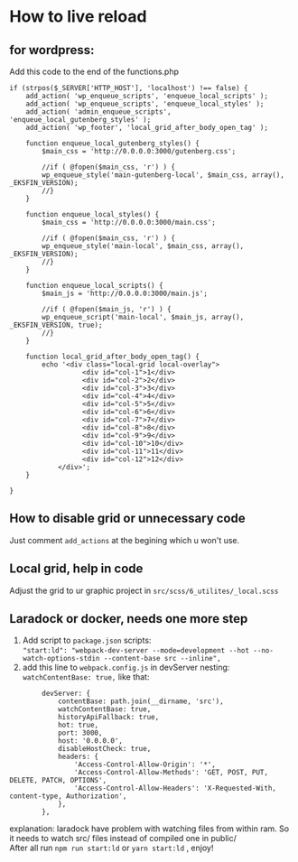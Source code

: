 # How to live reload
## for wordpress:
Add this code to the end of the functions.php
```
if (strpos($_SERVER['HTTP_HOST'], 'localhost') !== false) {
    add_action( 'wp_enqueue_scripts', 'enqueue_local_scripts' );
    add_action( 'wp_enqueue_scripts', 'enqueue_local_styles' );
    add_action( 'admin_enqueue_scripts', 'enqueue_local_gutenberg_styles' );
    add_action( 'wp_footer', 'local_grid_after_body_open_tag' );

    function enqueue_local_gutenberg_styles() {
        $main_css = 'http://0.0.0.0:3000/gutenberg.css';

        //if ( @fopen($main_css, 'r') ) {
        wp_enqueue_style('main-gutenberg-local', $main_css, array(), _EKSFIN_VERSION);
        //}
    }

    function enqueue_local_styles() {
        $main_css = 'http://0.0.0.0:3000/main.css';

        //if ( @fopen($main_css, 'r') ) {
        wp_enqueue_style('main-local', $main_css, array(), _EKSFIN_VERSION);
        //}
    }

    function enqueue_local_scripts() {
        $main_js = 'http://0.0.0.0:3000/main.js';

        //if ( @fopen($main_js, 'r') ) {
        wp_enqueue_script('main-local', $main_js, array(), _EKSFIN_VERSION, true);
        //}
    }

    function local_grid_after_body_open_tag() {
        echo '<div class="local-grid local-overlay">
				  <div id="col-1">1</div>
				  <div id="col-2">2</div>
				  <div id="col-3">3</div>
				  <div id="col-4">4</div>
				  <div id="col-5">5</div>
				  <div id="col-6">6</div>
				  <div id="col-7">7</div>
				  <div id="col-8">8</div>
				  <div id="col-9">9</div>
				  <div id="col-10">10</div>
				  <div id="col-11">11</div>
				  <div id="col-12">12</div>
            </div>';
    }

}

```
## How to disable grid or unnecessary code
Just comment ``add_actions`` at the begining which u won't use.

## Local grid, help in code
Adjust the grid to ur graphic project in ``src/scss/6_utilites/_local.scss``

## Laradock or docker, needs one more step
1. Add script to ``package.json`` scripts:<br /> 
``` "start:ld": "webpack-dev-server --mode=development --hot --no-watch-options-stdin --content-base src --inline",  ```
2. add this line to ``webpack.config.js`` in devServer nesting:  ``watchContentBase: true,`` like that:<br />
```
        devServer: {
            contentBase: path.join(__dirname, 'src'),
            watchContentBase: true,
            historyApiFallback: true,
            hot: true,
            port: 3000,
            host: '0.0.0.0',
            disableHostCheck: true,
            headers: {
                'Access-Control-Allow-Origin': '*',
                'Access-Control-Allow-Methods': 'GET, POST, PUT, DELETE, PATCH, OPTIONS',
                'Access-Control-Allow-Headers': 'X-Requested-With, content-type, Authorization',
            },
        },
```
explanation: laradock have problem with watching files from within ram. So it needs to watch src/ files instead of compiled one in public/
<br />
After all run ``npm run start:ld`` or ``yarn start:ld`` , enjoy!